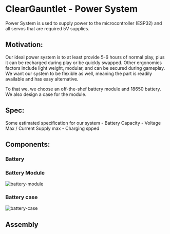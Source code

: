 # ClearGauntlet - Power System
Power System is used to supply power to the microcontroller (ESP32) and all servos that are required 5V supplies.

## Motivation: 
Our ideal power system is to at least provide 5-6 hours of normal play, plus it can be recharged during play or be quickly swapped. 
Other ergonomics factors include light weight, modular, and can be secured during gameplay. We want our system to be flexible as well, meaning the part is readily available and has easy alternative.

To that we, we choose an off-the-shef battery module and 18650 battery. We also design a case for the module.

## Spec:
Some estimated specification for our system
    -   Battery Capacity
    -   Voltage Max / Current Supply max
    -   Charging spped
    
## Components:

### Battery

### Battery Module
![battery-module](https://user-images.githubusercontent.com/44926107/220181263-ed32cc1f-50d5-472d-905c-055957eaeccf.jpg)

### Battery case

![battery-case](https://user-images.githubusercontent.com/44926107/220181736-aedda91c-70d4-4791-9268-f10746ab2910.png)

## Assembly



